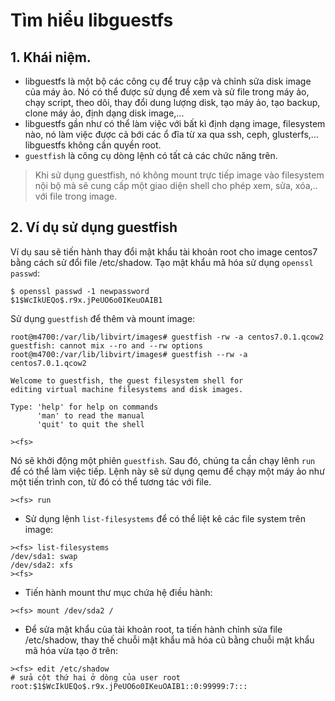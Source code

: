 # Tìm hiểu libguestfs

## 1. Khái niệm.
- libguestfs là một bộ các công cụ để truy cập và chỉnh sửa disk image của máy ảo. Nó có thể được sử dụng để xem và sử file trong máy ảo, chạy script, theo dõi, thay đổi dung lượng disk, tạo máy ảo, tạo backup, clone máy ảo, định dạng disk image,...
- libguestfs gần như có thể làm việc với bất kì định dạng image, filesystem nào, nó làm việc được cả bới các ổ đĩa từ xa qua ssh, ceph, glusterfs,... libguestfs không cần quyền root.
- `guestfish` là công cụ dòng lệnh có tất cả các chức năng trên.

> Khi sử dụng guestfish, nó không mount trực tiếp image vào filesystem nội bộ mà sẽ cung cấp một giao diện shell cho phép xem, sửa, xóa,.. với file trong image.

## 2. Ví dụ sử dụng guestfish
Ví dụ sau sẽ tiến hành thay đổi mật khẩu tài khoản root cho image centos7 bằng cách sử đổi file /etc/shadow.
Tạo mật khẩu mã hóa sử dụng `openssl passwd`:
```
$ openssl passwd -1 newpassword
$1$WcIkUEQo$.r9x.jPeUO6o0IKeuOAIB1

```
Sử dụng `guestfish` để thêm và mount image:
```
root@m4700:/var/lib/libvirt/images# guestfish -rw -a centos7.0.1.qcow2 
guestfish: cannot mix --ro and --rw options
root@m4700:/var/lib/libvirt/images# guestfish --rw -a centos7.0.1.qcow2 

Welcome to guestfish, the guest filesystem shell for
editing virtual machine filesystems and disk images.

Type: 'help' for help on commands
      'man' to read the manual
      'quit' to quit the shell

><fs> 
```
Nó sẽ khởi động một phiên `guestfish`.
Sau đó, chúng ta cần chạy lênh `run` để có thể làm việc tiếp. Lệnh này sẽ sử dụng qemu để chạy một máy ảo như một tiến trình con, từ đó có thể tương tác với file.
```
><fs> run
```
- Sử dụng lệnh `list-filesystems` để có thể liệt kê các file system trên image:
```
><fs> list-filesystems 
/dev/sda1: swap
/dev/sda2: xfs
><fs> 
```
- Tiến hành mount thư mục chứa hệ điều hành:
```
><fs> mount /dev/sda2 /
```
- Để sửa mật khẩu của tài khoản root, ta tiến hành chỉnh sửa file /etc/shadow, thay thế chuỗi mật khẩu mã hóa cũ bằng chuỗi mật khẩu mã hóa vừa tạo ở trên:
```
><fs> edit /etc/shadow
# sửa cột thứ hai ở dòng của user root
root:$1$WcIkUEQo$.r9x.jPeUO6o0IKeuOAIB1::0:99999:7:::
```
